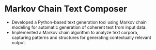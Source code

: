 # Markov Chain Text Composer
- Developed a Python-based text generation tool using Markov chain modeling for automatic generation of coherent text from input data.
- Implemented a Markov chain algorithm to analyze text corpora, capturing patterns and structures for generating contextually relevant output.
